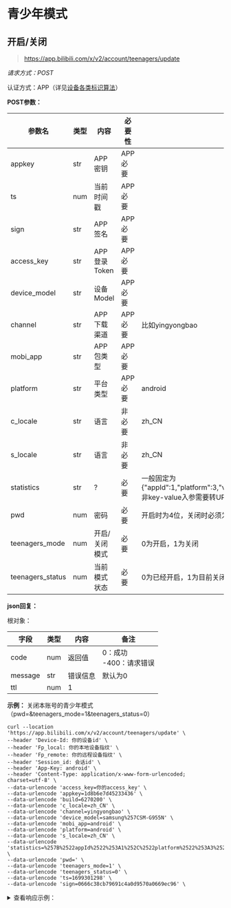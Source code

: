 # 青少年模式
## 开启/关闭
> https://app.bilibili.com/x/v2/account/teenagers/update

*请求方式：POST*

认证方式：APP（详见[设备各类标识算法](docs/misc/device_identity.md)）

**POST参数：**

| 参数名    | 类型  | 内容    | 必要性     | 备注  |
|--------|-----|-------|---------|-----|
| appkey | str | APP密钥 | APP必要 |     |
| ts     | num | 当前时间戳 | APP必要 |     |
| sign   | str | APP签名 | APP必要 |     |
| access_key   | str |  APP登录Token | APP必要 |     |
| device_model   | str | 设备 Model | APP必要 |     |
| channel | str | APP下载渠道 | APP必要 | 比如yingyongbao |
| mobi_app | str |APP 包类型 | APP必要 |  |
| platform | str |平台类型| APP必要 | android |
| c_locale | str |语言| 非必要 | zh_CN |
| s_locale | str |语言| 非必要 | zh_CN |
| statistics | str | ? | 必要 | 一般固定为{"appId":1,"platform":3,"version":"7.27.0","abtest":""},非key-value入参需要转URL编码 |
| pwd | num |密码| 必要 | 开启时为4位，关闭时必须为空 |
| teenagers_mode | num |开启/关闭模式| 必要 | 0为开启，1为关闭 |
| teenagers_status | num |当前模式状态| 必要 | 0为已经开启，1为目前关闭 |

**json回复：**

根对象：

| 字段    | 类型   | 内容     | 备注                         |
| ------- | ------ | -------- | ---------------------------- |
| code    | num    | 返回值   | 0：成功 <br />-400：请求错误 |
| message | str    | 错误信息 | 默认为0                      |
| ttl     | num    | 1        |                  |

**示例：**
关闭本账号的青少年模式（pwd=&teenagers_mode=1&teenagers_status=0）
```shell
curl --location 'https://app.bilibili.com/x/v2/account/teenagers/update' \
--header 'Device-Id: 你的设备id' \
--header 'Fp_local: 你的本地设备指纹' \
--header 'Fp_remote: 你的远程设备指纹' \
--header 'Session_id: 会话id' \
--header 'App-Key: android' \
--header 'Content-Type: application/x-www-form-urlencoded; charset=utf-8' \
--data-urlencode 'access_key=你的access_key' \
--data-urlencode 'appkey=1d8b6e7d45233436' \
--data-urlencode 'build=6270200' \
--data-urlencode 'c_locale=zh_CN' \
--data-urlencode 'channel=yingyongbao' \
--data-urlencode 'device_model=samsung%257CSM-G955N' \
--data-urlencode 'mobi_app=android' \
--data-urlencode 'platform=android' \
--data-urlencode 's_locale=zh_CN' \
--data-urlencode 'statistics=%257B%2522appId%2522%253A1%252C%2522platform%2522%253A3%252C%2522version%2522%253A%25226.27.0%2522%252C%2522abtest%2522%253A%2522%2522%257D' \
--data-urlencode 'pwd=' \
--data-urlencode 'teenagers_mode=1' \
--data-urlencode 'teenagers_status=0' \
--data-urlencode 'ts=1699301298' \
--data-urlencode 'sign=0666c38cb79691c4a0d9570a0669ec96' \
```

<details>
<summary>查看响应示例：</summary>
  
```json
{
    "code": 0,
    "message": "0",
    "ttl": 1
}
```
pwd有数值时
```json
{
    "code": -400,
    "message": "关闭时密码必须为空",
    "ttl": 1
}
```

</details>
